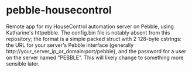 pebble-housecontrol
===================

Remote app for my HouseControl automation server on Pebble, using Katharine's httpebble. 
The config.bin file is notably absent from this repository; the format is a simple packed struct with 2 128-byte cstrings: the URL for your server's Pebble interface (generally http://your_server_ip_or_domain:port/pebble), and the password for a user on the server named "PEBBLE". This will likely change to something more sensible later.
